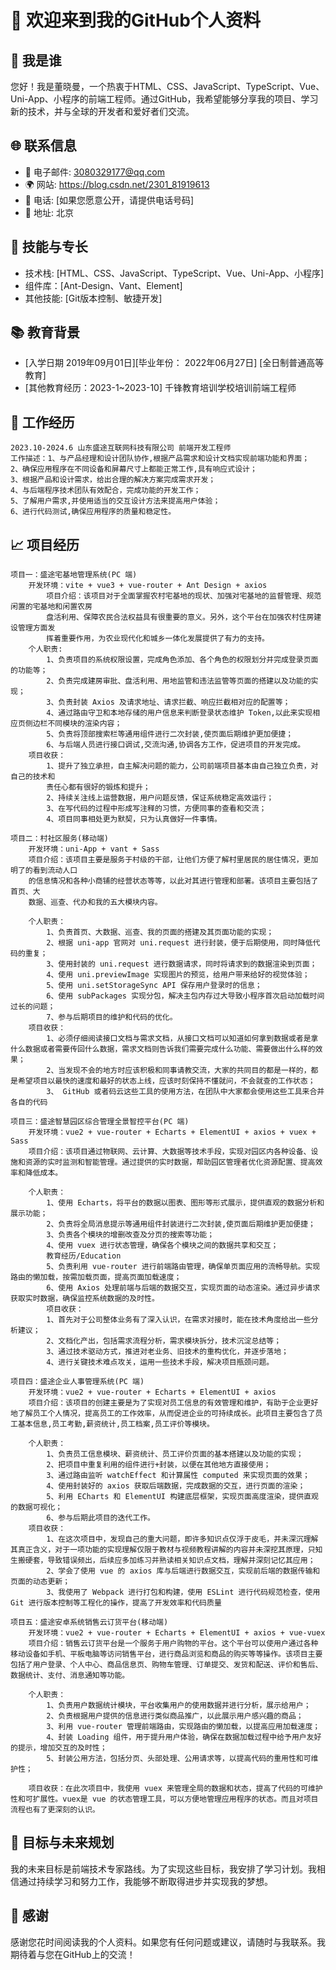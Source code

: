 # 👋 欢迎来到我的GitHub个人资料

## 👤 我是谁

您好！我是董晓曼，一个热衷于HTML、CSS、JavaScript、TypeScript、Vue、Uni-App、小程序的前端工程师。通过GitHub，我希望能够分享我的项目、学习新的技术，并与全球的开发者和爱好者们交流。

## 🌐 联系信息

- 📧 电子邮件: 3080329177@qq.com
- 🌍 网站: https://blog.csdn.net/2301_81919613
- 📱 电话: [如果您愿意公开，请提供电话号码]
- 📍 地址: 北京

## 🔧 技能与专长
- 技术栈: [HTML、CSS、JavaScript、TypeScript、Vue、Uni-App、小程序]
- 组件库：[Ant-Design、Vant、Element]
- 其他技能: [Git版本控制、敏捷开发]

## 📚 教育背景

- [入学日期 2019年09月01日][毕业年份： 2022年06月27日] [全日制普通高等教育]
- [其他教育经历：2023-1~2023-10] 千锋教育培训学校培训前端工程师

## 💼 工作经历
	2023.10-2024.6 山东盛途互联网科技有限公司 前端开发工程师
	工作描述：1、与产品经理和设计团队协作,根据产品需求和设计文档实现前端功能和界面；
	2、确保应用程序在不同设备和屏幕尺寸上都能正常工作,具有响应式设计；
	3、根据产品和设计需求，给出合理的解决方案完成需求开发；
	4、与后端程序技术团队有效配合，完成功能的开发工作；
	5、了解用户需求,并使用适当的交互设计方法来提高用户体验；
	6、进行代码测试,确保应用程序的质量和稳定性。

## 📈 项目经历
	项目一：盛途宅基地管理系统(PC 端)
		开发环境：vite + vue3 + vue-router + Ant Design + axios
			项目介绍：该项目对于全面掌握农村宅基地的现状、加强对宅基地的监督管理、规范闲置的宅基地和闲置农房
			盘活利用、保障农民合法权益具有很重要的意义。另外，这个平台在加强农村住房建设管理方面发
			挥着重要作用，为农业现代化和城乡一体化发展提供了有力的支持。
		个人职责: 
			1、负责项目的系统权限设置，完成角色添加、各个角色的权限划分并完成登录页面的功能等；
			2、负责完成建房审批、盘活利用、用地监管和违法监管等页面的搭建以及功能的实现；
			3、负责封装 Axios 及请求地址、请求拦截、响应拦截相对应的配置等；
			4、通过路由守卫和本地存储的用户信息来判断登录状态维护 Token,以此来实现相应页侧边栏不同模块的渲染内容；
			5、负责将顶部搜索栏等通用组件进行二次封装,使页面后期维护更加便捷；
			6、与后端人员进行接口调试,交流沟通,协调各方工作，促进项目的开发完成。
		项目收获：
			1、提升了独立承担，自主解决问题的能力，公司前端项目基本由自己独立负责，对自己的技术和
			责任心都有很好的锻炼和提升；
			2、持续关注线上运营数据，用户问题反馈，保证系统稳定高效运行；
			3、在写代码的过程中形成写注释的习惯，方便同事的查看和交流；
			4、项目同事相处更为默契，只为认真做好一件事情。
			
	项目二：村社区服务(移动端)
		开发环境：uni-App + vant + Sass
		项目介绍：该项目主要是服务于村级的干部，让他们方便了解村里居民的居住情况，更加明了的看到流动人口
		的信息情况和各种小商铺的经营状态等等，以此对其进行管理和部署。该项目主要包括了首页、大
		数据、巡查、代办和我的五大模块内容。

		个人职责：
			1、负责首页、大数据、巡查、我的页面的搭建及其页面功能的实现；
			2、根据 uni-app 官网对 uni.request 进行封装，便于后期使用，同时降低代码的重复；
			3、使用封装的 uni.request 进行数据请求，同时将请求到的数据渲染到页面；
			4、使用 uni.previewImage 实现图片的预览，给用户带来给好的视觉体验；
			5、使用 uni.setStorageSync API 保存用户登录时的信息；
			6、使用 subPackages 实现分包，解决主包内存过大导致小程序首次启动加载时间过长的问题；
			7、参与后期项目的维护和代码的优化。
		项目收获：
			1、必须仔细阅读接口文档与需求文档，从接口文档可以知道如何拿到数据或者是拿什么数据或者需要传回什么数据，需求文档则告诉我们需要完成什么功能、需要做出什么样的效果；
			2、当发现不会的地方时应该积极和同事请教交流，大家的共同目的都是一样的，都是希望项目以最快的速度和最好的状态上线，应该时刻保持不懂就问，不会就查的工作状态；
			3、 GitHub 或者码云这些工具的使用方法，在团队中大家都会使用这些工具来合并各自的代码
			
	项目三：盛途智慧园区综合管理全景智控平台(PC 端)
		开发环境：vue2 + vue-router + Echarts + ElementUI + axios + vuex + Sass
		项目介绍：该项目通过物联网、云计算、大数据等技术手段，实现对园区内各种设备、设施和资源的实时监测和智能管理。通过提供的实时数据，帮助园区管理者优化资源配置、提高效率和降低成本。
		
		个人职责：
			1、使用 Echarts，将平台的数据以图表、图形等形式展示，提供直观的数据分析和展示功能；
			2、负责将全局消息提示等通用组件封装进行二次封装,使页面后期维护更加便捷；
			3、负责各个模块的增删改查及分页的搜索等功能；
			4、使用 vuex 进行状态管理，确保各个模块之间的数据共享和交互；
			教育经历/Education
			5、负责利用 vue-router 进行前端路由管理，确保单页面应用的流畅导航。实现路由的懒加载，按需加载页面，提高页面加载速度；
			6、使用 Axios 处理前端与后端的数据交互，实现页面的动态渲染。通过异步请求获取实时数据，确保监控系统数据的及时性。
			项目收获：
			1、首先对于公司整体业务有了深入认识，在需求对接时，能在技术角度给出一些分析建议；
			2、文档化产出，包括需求流程分析，需求模块拆分，技术沉淀总结等；
			3、通过技术驱动方式，推进对老业务、旧技术的重构优化，并逐步落地；
			4、进行关键技术难点攻关，运用一些技术手段，解决项目瓶颈问题。
			
	项目四：盛途企业人事管理系统(PC 端)
		开发环境：vue2 + vue-router + Echarts + ElementUI + axios
		项目介绍：该项目的创建主要是为了实现对员工信息的有效管理和维护，有助于企业更好地了解员工个人情况，提高员工的工作效率，从而促进企业的可持续成长。此项目主要包含了员工基本信息,员工考勤,薪资统计,员工档案,员工评价等模块。
		
		个人职责：
			1、负责员工信息模块、薪资统计、员工评价页面的基本搭建以及功能的实现；
			2、把项目中重复利用的组件进行+封装，以便在其他地方直接使用；
			3、通过路由监听 watchEffect 和计算属性 computed 来实现页面的效果；
			4、使用封装好的 axios 获取后端数据，完成数据的交互，进行页面的渲染；
			5、利用 ECharts 和 ElementUI 构建底层框架，实现页面高度渲染，提供直观的数据可视化；
			6、参与后期此项目的迭代工作。
		项目收获：
			1、在这次项目中，发现自己的重大问题，即许多知识点仅浮于皮毛，并未深沉理解其真正含义，对于一项功能的实现理解仅限于教材与视频教程讲解的内容并未深挖其原理，只知生搬硬套，导致错误频出，后续应多加练习并熟读相关知识点文档，理解并深刻记忆其应用；
			2、学会了使用 vue 的 axios 库与后端进行数据交互，实现前后端的数据传输和页面的动态更新；
			3、我使用了 Webpack 进行打包和构建，使用 ESLint 进行代码规范检查，使用Git 进行版本控制等工程化的操作，提高了开发效率和代码质量

	项目五：盛途安卓系统销售云订货平台(移动端)
		开发环境：vue2 + vue-router + Echarts + ElementUI + axios + vue-vuex
		项目介绍：销售云订货平台是一个服务于用户购物的平台。这个平台可以使用户通过各种移动设备如手机、平板电脑等访问销售平台，进行商品浏览和商品的购买等等操作。该项目主要包括了用户登录、个人中心、商品信息页、购物车管理、订单提交、发货和配送、评价和售后、数据统计、支付、消息通知等功能。
		
		个人职责：
			1、负责用户数据统计模块，平台收集用户的使用数据并进行分析，展示给用户；
			2、负责根据用户提供的信息进行类似商品推广，以此展示用户感兴趣的商品；
			3、利用 vue-router 管理前端路由，实现路由的懒加载，以提高应用加载速度；
			4、封装 Loading 组件，用于提升用户体验，确保在数据加载过程中给予用户友好的提示，增加交互的及时性；
			5、封装公用方法，包括分页、头部处理、公用请求等，以提高代码的重用性和可维护性；

		项目收获：在此次项目中，我使用 vuex 来管理全局的数据和状态，提高了代码的可维护性和可扩展性。vuex是 vue 的状态管理工具，可以方便地管理应用程序的状态。而且对项目流程也有了更深刻的认识。

## 🎯 目标与未来规划

我的未来目标是前端技术专家路线。为了实现这些目标，我安排了学习计划。我相信通过持续学习和努力工作，我能够不断取得进步并实现我的梦想。

## 🎉 感谢

感谢您花时间阅读我的个人资料。如果您有任何问题或建议，请随时与我联系。我期待着与您在GitHub上的交流！

